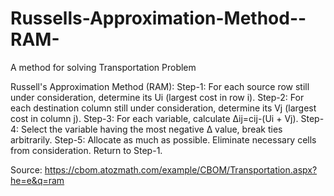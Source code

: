# Russells-Approximation-Method--RAM-
 A method for solving Transportation Problem

Russell's Approximation Method (RAM):
Step-1:	For each source row still under consideration, determine its Ui (largest cost in row i).
Step-2:	For each destination column still under consideration, determine its Vj (largest cost in column j).
Step-3:	For each variable, calculate Δij=cij-(Ui +  Vj).
Step-4:	Select the variable having the most negative Δ value, break ties arbitrarily.
Step-5:	Allocate as much as possible. Eliminate necessary cells from consideration. Return to Step-1.

Source: https://cbom.atozmath.com/example/CBOM/Transportation.aspx?he=e&q=ram
